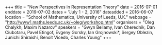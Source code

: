 +++
title = "New Perspectives in Representation Theory"
date = 2016-07-01
enddate = 2016-07-02
dates = "July 1 - 2, 2016"
dateadded = 2016-06-07
location = "School of Mathematics, University of Leeds, U.K."
webpage = "http://www1.maths.leeds.ac.uk/~oleg/workshop.html"
organisers = "Oleg Chalykh, Maxim Nazarov"
speakers = "Gwyn Bellamy, Ivan Cherednik, Dan Ciubotaru, Pavel Etingof, Evgeny Gorsky, Ian Grojnowski*, Sergey Oblezin, Junichi Shiraishi, Benoit Vicedo, Charles Young"
+++
